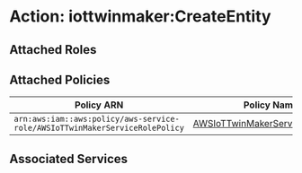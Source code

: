 # Action: iottwinmaker:CreateEntity

## Attached Roles

## Attached Policies

| Policy ARN | Policy Name |
|------------|-------------|
| `arn:aws:iam::aws:policy/aws-service-role/AWSIoTTwinMakerServiceRolePolicy` | [AWSIoTTwinMakerServiceRolePolicy](../policies.md#awsiottwinmakerservicerolepolicy) |

## Associated Services


